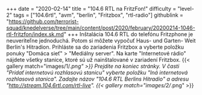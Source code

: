+++
date = "2020-02-14"
title = "104.6 RTL na FritzFon!"
difficulty = "level-2"
tags = ["104.6rtl", "avm", "berlin", "Fritzbox", "rtl-radio"]
githublink = "https://github.com/terrorist-squad/knedelverse/tree/main/content/post/2020/february/20200214-1046-rtl-fritzfon/index.sk.md"
+++
Inštalácia 104.6 RTL do telefónu Fritzphone je neuveriteľne jednoduchá. Potom si môžete vypočuť Haus- und Garten- Weit Berlin's Hitradion. Prihláste sa do zariadenia Fritzbox a vyberte položku ponuky "Domáca sieť" > "Mediálny server". Na karte "Internetové rádio" nájdete všetky stanice, ktoré sú už nainštalované v zariadení Fritzbox.
{{< gallery match="images/1/*.png" >}}
Prejdite na koniec stránky. V časti "Pridať internetovú rozhlasovú stanicu" vyberte položku "Iná internetová rozhlasová stanica". Zadajte názov "104.6 RTL Berlins Hitradio" a adresu "http://stream.104.6rtl.com/rtl-live".
{{< gallery match="images/2/*.png" >}}

